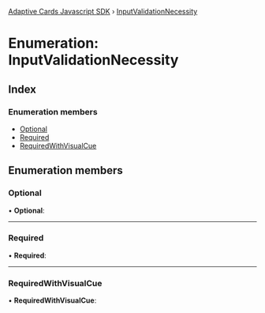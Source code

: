 [Adaptive Cards Javascript SDK](../README.md) › [InputValidationNecessity](inputvalidationnecessity.md)

# Enumeration: InputValidationNecessity

## Index

### Enumeration members

* [Optional](inputvalidationnecessity.md#optional)
* [Required](inputvalidationnecessity.md#required)
* [RequiredWithVisualCue](inputvalidationnecessity.md#requiredwithvisualcue)

## Enumeration members

###  Optional

• **Optional**:

___

###  Required

• **Required**:

___

###  RequiredWithVisualCue

• **RequiredWithVisualCue**:
